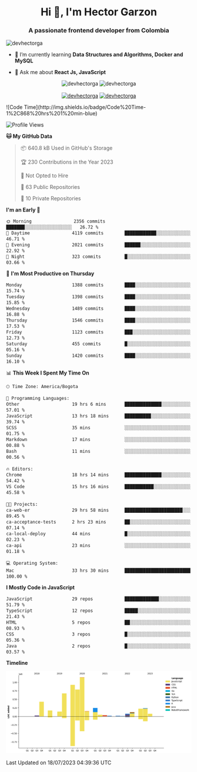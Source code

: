<h1 align="center">Hi 👋, I'm Hector Garzon</h1>
<h3 align="center">A passionate frontend developer from Colombia</h3>

<p align="left"> <img src="https://komarev.com/ghpvc/?username=devhectorga" alt="devhectorga" /> </p>

- 🌱 I’m currently learning **Data Structures and Algorithms, Docker and MySQL**

- 💬 Ask me about **React Js, JavaScript**

<p align="center"> <img src="https://github-readme-stats.vercel.app/api?username=devhectorga&count_private=true&show_icons=true" alt="devhectorga" /> <img src="https://github-readme-stats.vercel.app/api/top-langs/?username=devhectorga&layout=compact" alt="devhectorga" /></p>

<p align="center">
<a href="https://twitter.com/devhectorga" target="blank"><img align="center" src="https://cdn.jsdelivr.net/npm/simple-icons@3.0.1/icons/twitter.svg" alt="devhectorga" height="20" width="20" /></a>
<a href="https://linkedin.com/in/devhectorga" target="blank"><img align="center" src="https://cdn.jsdelivr.net/npm/simple-icons@3.0.1/icons/linkedin.svg" alt="devhectorga" height="20" width="20" /></a>
</p>
<!--START_SECTION:waka-->
![Code Time](http://img.shields.io/badge/Code%20Time-1%2C868%20hrs%201%20min-blue)

![Profile Views](http://img.shields.io/badge/Profile%20Views-63-blue)

**🐱 My GitHub Data** 

> 📦 640.8 kB Used in GitHub's Storage 
 > 
> 🏆 230 Contributions in the Year 2023
 > 
> 🚫 Not Opted to Hire
 > 
> 📜 63 Public Repositories 
 > 
> 🔑 10 Private Repositories 
 > 
**I'm an Early 🐤** 

```text
🌞 Morning                2356 commits        ███████░░░░░░░░░░░░░░░░░░   26.72 % 
🌆 Daytime                4119 commits        ████████████░░░░░░░░░░░░░   46.71 % 
🌃 Evening                2021 commits        ██████░░░░░░░░░░░░░░░░░░░   22.92 % 
🌙 Night                  323 commits         █░░░░░░░░░░░░░░░░░░░░░░░░   03.66 % 
```
📅 **I'm Most Productive on Thursday** 

```text
Monday                   1388 commits        ████░░░░░░░░░░░░░░░░░░░░░   15.74 % 
Tuesday                  1398 commits        ████░░░░░░░░░░░░░░░░░░░░░   15.85 % 
Wednesday                1489 commits        ████░░░░░░░░░░░░░░░░░░░░░   16.88 % 
Thursday                 1546 commits        ████░░░░░░░░░░░░░░░░░░░░░   17.53 % 
Friday                   1123 commits        ███░░░░░░░░░░░░░░░░░░░░░░   12.73 % 
Saturday                 455 commits         █░░░░░░░░░░░░░░░░░░░░░░░░   05.16 % 
Sunday                   1420 commits        ████░░░░░░░░░░░░░░░░░░░░░   16.10 % 
```


📊 **This Week I Spent My Time On** 

```text
🕑︎ Time Zone: America/Bogota

💬 Programming Languages: 
Other                    19 hrs 6 mins       ██████████████░░░░░░░░░░░   57.01 % 
JavaScript               13 hrs 18 mins      ██████████░░░░░░░░░░░░░░░   39.74 % 
SCSS                     35 mins             ░░░░░░░░░░░░░░░░░░░░░░░░░   01.75 % 
Markdown                 17 mins             ░░░░░░░░░░░░░░░░░░░░░░░░░   00.88 % 
Bash                     11 mins             ░░░░░░░░░░░░░░░░░░░░░░░░░   00.56 % 

🔥 Editors: 
Chrome                   18 hrs 14 mins      ██████████████░░░░░░░░░░░   54.42 % 
VS Code                  15 hrs 16 mins      ███████████░░░░░░░░░░░░░░   45.58 % 

🐱‍💻 Projects: 
ca-web-er                29 hrs 58 mins      ██████████████████████░░░   89.45 % 
ca-acceptance-tests      2 hrs 23 mins       ██░░░░░░░░░░░░░░░░░░░░░░░   07.14 % 
ca-local-deploy          44 mins             █░░░░░░░░░░░░░░░░░░░░░░░░   02.23 % 
ca-api                   23 mins             ░░░░░░░░░░░░░░░░░░░░░░░░░   01.18 % 

💻 Operating System: 
Mac                      33 hrs 30 mins      █████████████████████████   100.00 % 
```

**I Mostly Code in JavaScript** 

```text
JavaScript               29 repos            █████████████░░░░░░░░░░░░   51.79 % 
TypeScript               12 repos            █████░░░░░░░░░░░░░░░░░░░░   21.43 % 
HTML                     5 repos             ██░░░░░░░░░░░░░░░░░░░░░░░   08.93 % 
CSS                      3 repos             █░░░░░░░░░░░░░░░░░░░░░░░░   05.36 % 
Java                     2 repos             █░░░░░░░░░░░░░░░░░░░░░░░░   03.57 % 
```



**Timeline**

![Lines of Code chart](https://raw.githubusercontent.com/devHectorGa/devHectorGa/master/assets/bar_graph.png)


 Last Updated on 18/07/2023 04:39:36 UTC
<!--END_SECTION:waka-->

